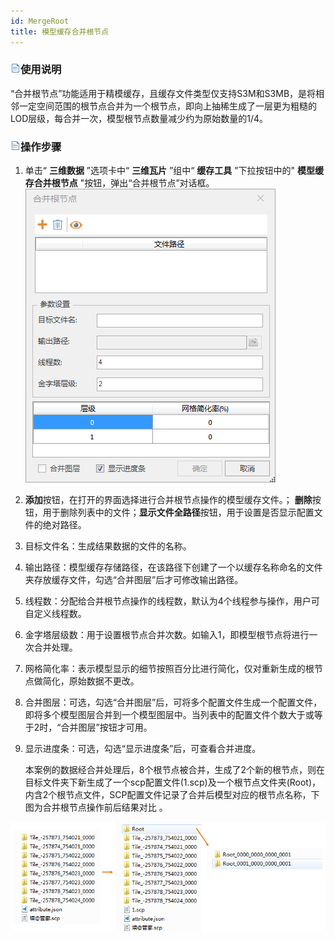 ```yaml
---
id: MergeRoot
title: 模型缓存合并根节点
---
```

### ![](../../../img/read.gif)使用说明

“合并根节点”功能适用于精模缓存，且缓存文件类型仅支持S3M和S3MB，是将相邻一定空间范围的根节点合并为一个根节点，即向上抽稀生成了一层更为粗糙的LOD层级，每合并一次，模型根节点数量减少约为原始数量的1/4。

### ![](../../../img/read.gif)操作步骤

1. 单击“ **三维数据** ”选项卡中“ **三维瓦片** ”组中“ **缓存工具** ”下拉按钮中的" **模型缓存合并根节点** "按钮，弹出“合并根节点”对话框。
![](../img/Merge_Dialog.png)  

2. **添加**按钮，在打开的界面选择进行合并根节点操作的模型缓存文件。； **删除**按钮，用于删除列表中的文件；**显示文件全路径**按钮，用于设置是否显示配置文件的绝对路径。
3. 目标文件名：生成结果数据的文件的名称。
4. 输出路径：模型缓存存储路径，在该路径下创建了一个以缓存名称命名的文件夹存放缓存文件，勾选“合并图层”后才可修改输出路径。
5. 线程数：分配给合并根节点操作的线程数，默认为4个线程参与操作，用户可自定义线程数。 
6. 金字塔层级数：用于设置根节点合并次数。如输入1，即模型根节点将进行一次合并处理。
7. 网格简化率：表示模型显示的细节按照百分比进行简化，仅对重新生成的根节点做简化，原始数据不更改。
8. 合并图层：可选，勾选“合并图层”后，可将多个配置文件生成一个配置文件，即将多个模型图层合并到一个模型图层中。当列表中的配置文件个数大于或等于2时，“合并图层”按钮才可用。
9. 显示进度条：可选，勾选“显示进度条”后，可查看合并进度。

   本案例的数据经合并处理后，8个根节点被合并，生成了2个新的根节点，则在目标文件夹下新生成了一个scp配置文件(1.scp)及一个根节点文件夹(Root)，内含2个根节点文件，SCP配置文件记录了合并后模型对应的根节点名称，下图为合并根节点操作前后结果对比 。

![](../img/Merge_after.png)  

  


